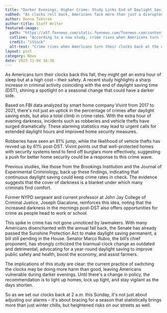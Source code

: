 ```yaml
---
title: "Darker Evenings, Higher Crime: Study Links End of Daylight Saving to Spike in Thefts"
subhed: "As clocks roll back, Americans face more than just a disrupted sleep schedule – crime rates soar, says study"
author: Donna Teetree
author-title: Staff Writer
featured-image: 
  path: "https://a57.foxnews.com/static.foxnews.com/foxnews.com/content/uploads/2023/11/720/405/iStock-1301293770-e1699027135158.jpg?ve=1&tl=1"
  cutline: "According to a new study, crime rises when Americans turn their clocks back at the end of daylight saving time."
  credit: "iStock"
  alt-text: "Crime rises when Americans turn their clocks back at the end of daylight saving time."
layout: post
category: News
date: 2023-11-04 16:36
---
```


As Americans turn their clocks back this fall, they might get an extra hour of sleep but at a high cost – their safety. A recent study highlights a sharp increase in criminal activity coinciding with the end of daylight saving time (DST), shining a spotlight on a seasonal change that could have a darker side.

Based on FBI data analyzed by smart home company Vivint from 2017 to 2021, there's not just an uptick in the percentage of crimes after daylight saving ends, but also a total climb in crime rates. With the extra hour of evening darkness, incidents such as robberies and vehicle thefts have surged dramatically. These alarming statistics may lead to urgent calls for extended daylight hours and improved home security measures.

Robberies have seen an 81% jump, while the likelihood of vehicle thefts has revved up by 61% post-DST. Vivint points out that well-protected homes with security systems tend to fend off burglars more effectively, suggesting a push for better home security could be a response to this crime wave.

Previous studies, like those from the Brookings Institution and the Journal of Experimental Criminology, back up these findings, indicating that continuous daylight saving could keep crime rates in check. The evidence suggests that the cover of darkness is a blanket under which many criminals find comfort.

Former NYPD sergeant and current professor at John Jay College of Criminal Justice, Joseph Giacalone, reinforces this idea, noting that the increased darkness in the mornings post-DST also offers opportunities for crime as people head to work or school.

This spike in crime has not gone unnoticed by lawmakers. With many Americans disenchanted with the annual fall back, the Senate has already passed the Sunshine Protection Act to make daylight saving permanent, a bill still pending in the House. Senator Marco Rubio, the bill’s chief proponent, has strongly criticized the biannual clock change as outdated and detrimental, advocating for a year-round daylight saving to improve public safety and health, boost the economy, and assist farmers.

The implications of this study are clear: the current practice of switching the clocks may be doing more harm than good, leaving Americans vulnerable during darker evenings. Until there's a change in policy, the recommendation is to light up homes, lock up tight, and stay vigilant as the days shorten.

So as we set our clocks back at 2 a.m. this Sunday, it's not just about adjusting our alarms – it's about bracing for a season that statistically brings more than just winter chills, but heightened risks on our streets as well.
